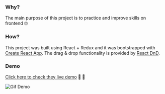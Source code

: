 ### Why?

The main purpose of this project is to practice and improve skills on frontend :nerd_face:


### How?

This project was built using React + Redux and it was bootstrapped with [Create React App](https://github.com/facebook/create-react-app). The drag & drop functionality is provided by [React DnD](https://github.com/react-dnd/react-dnd).


### Demo
[Click here to check they live demo](https://react-redux-beauty-salon.herokuapp.com) :nail_care: :haircut:


![Gif Demo](https://github.com/karonlewin/react-redux-beauty-salon/blob/master/public/beauty-salon-demo.gif?raw=true)


